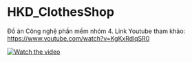 # HKD_ClothesShop
Đồ án Công nghệ phần mềm nhóm 4. Link Youtube tham khảo: https://www.youtube.com/watch?v=KgKxRdlqSR0

[![Watch the video](https://img.youtube.com/vi/KgKxRdlqSR0/maxresdefault.jpg)](https://www.youtube.com/watch?v=KgKxRdlqSR0)
